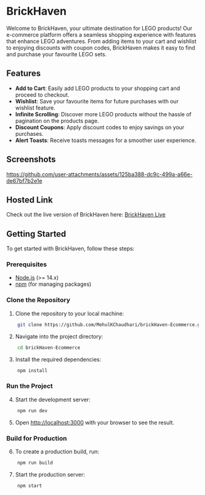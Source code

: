 # BrickHaven

Welcome to BrickHaven, your ultimate destination for LEGO products! Our e-commerce platform offers a seamless shopping experience with features that enhance LEGO adventures. From adding items to your cart and wishlist to enjoying discounts with coupon codes, BrickHaven makes it easy to find and purchase your favourite LEGO sets.

## Features

- **Add to Cart**: Easily add LEGO products to your shopping cart and proceed to checkout.
- **Wishlist**: Save your favourite items for future purchases with our wishlist feature.
- **Infinite Scrolling**: Discover more LEGO products without the hassle of pagination on the products page.
- **Discount Coupons**: Apply discount codes to enjoy savings on your purchases.
- **Alert Toasts**: Receive toasts messages for a smoother user experience.

## Screenshots

https://github.com/user-attachments/assets/125ba388-dc9c-499a-a66e-de67bf7b2e1e

## Hosted Link

Check out the live version of BrickHaven here: [BrickHaven Live](https://brickhaven.mehulkc.me/)

## Getting Started

To get started with BrickHaven, follow these steps:

### Prerequisites

- [Node.js](https://nodejs.org/) (>= 14.x)
- [npm](https://www.npmjs.com/) (for managing packages)

### Clone the Repository

1. Clone the repository to your local machine:

```bash
    git clone https://github.com/MehulKChaudhari/brickHaven-Ecommerce.git
```

2. Navigate into the project directory:
```bash
    cd brickHaven-Ecommerce
```
3. Install the required dependencies:

```bash
    npm install
```

### Run the Project

4. Start the development server:

```bash
    npm run dev
```

5. Open [http://localhost:3000](http://localhost:3000) with your browser to see the result.

### Build for Production

6. To create a production build, run:
```bash
    npm run build
```

7. Start the production server:
```bash
    npm start
```






